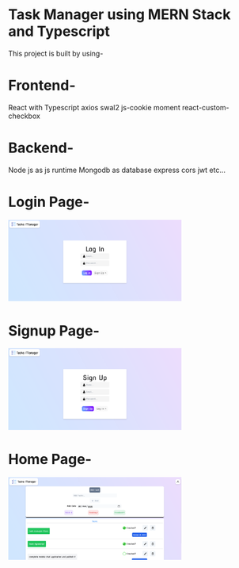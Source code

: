 # Task Manager using MERN Stack and Typescript

This project is built by using-

# Frontend-
React with Typescript
axios
swal2
js-cookie
moment
react-custom-checkbox

# Backend-
Node js as js runtime
Mongodb as database
express
cors
jwt etc...

<div style="display: 'flex'; justify-content: 'center' ">

# Login Page-
<img src="taskman1.png" width="350">

# Signup Page-
<img src="taskman2.png" width="350">

# Home Page-
<img src="taskman3.png" width="350">

</div>